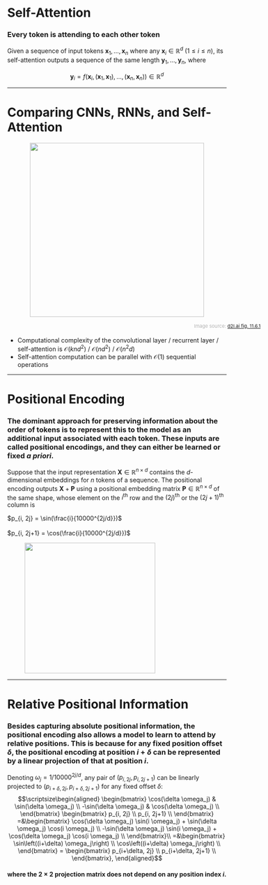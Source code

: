 # Self-Attention

### Every token is attending to each other token

Given a sequence of input tokens
$\mathbf{x}_1, \ldots, \mathbf{x}_n$ where any $\mathbf{x}_i \in \mathbb{R}^d$ ($1 \leq i \leq n$),
its self-attention outputs
a sequence of the same length
$\mathbf{y}_1, \ldots, \mathbf{y}_n$,
where

$$\mathbf{y}_i = f(\mathbf{x}_i, (\mathbf{x}_1, \mathbf{x}_1), \ldots, (\mathbf{x}_n, \mathbf{x}_n)) \in \mathbb{R}^d$$

---

# Comparing CNNs, RNNs, and Self-Attention

<div>
<center>
  <figure>
    <img src="/cnn-rnn-self-attention.svg" style="width: 400px !important;">
      <figcaption style="color:#b3b3b3ff; font-size: 11px; position: absolute; right:150px"><br>Image source:
      <a href="https://d2l.ai/chapter_attention-mechanisms-and-transformers/self-attention-and-positional-encoding.html">d2l.ai fig. 11.6.1</a>
    </figcaption>
  </figure>
</center>   
</div>
<br>

* Computational complexity of the convolutional layer / recurrent layer / self-attention is  $\mathcal{O}(knd^2)$ / $\mathcal{O}(nd^2)$ / $\mathcal{O}(n^2d)$
* Self-attention computation can be parallel with $\mathcal{O}(1)$ sequential operations

---

# Positional Encoding

### The dominant approach for preserving information about the order of tokens is to represent this to the model as an additional input associated with each token. These inputs are called **positional encodings**, and they can either be learned or fixed *a priori*.

Suppose that the input representation 
$\mathbf{X} \in \mathbb{R}^{n \times d}$ 
contains the $d$-dimensional embeddings 
for $n$ tokens of a sequence.
The positional encoding outputs
$\mathbf{X} + \mathbf{P}$
using a positional embedding matrix 
$\mathbf{P} \in \mathbb{R}^{n \times d}$ of the same shape,
whose element on the $i^\textrm{th}$ row 
and the $(2j)^\textrm{th}$
or the $(2j + 1)^\textrm{th}$ column is
<div class="grid grid-cols-[3fr_2fr] gap-3">
<div>

$p_{i, 2j} = \sin(\frac{i}{10000^{2j/d}})$<br>
<br>
$p_{i, 2j+1} = \cos(\frac{i}{10000^{2j/d}})$
</div>
<div>
    <figure>
    <img src="/output_self-attention-and-positional-encoding_ce9eb6_48_0.svg" style="width: 300px !important;">
  </figure>
</div>
</div>

---

# Relative Positional Information

### Besides capturing absolute positional information, the positional encoding also allows a model to learn to attend by **relative positions**. This is because for any fixed position offset $\delta$, the positional encoding at position $i + \delta$ can be represented by a linear projection of that at position $i$.

Denoting
$\omega_j = 1/10000^{2j/d}$,
any pair of $(p_{i, 2j}, p_{i, 2j+1})$ can 
be linearly projected to $(p_{i+\delta, 2j}, p_{i+\delta, 2j+1})$
for any fixed offset $\delta$:
$$\scriptsize\begin{aligned}
\begin{bmatrix} \cos(\delta \omega_j) & \sin(\delta \omega_j) \\  -\sin(\delta \omega_j) & \cos(\delta \omega_j) \\ \end{bmatrix}
\begin{bmatrix} p_{i, 2j} \\  p_{i, 2j+1} \\ \end{bmatrix}
=&\begin{bmatrix} \cos(\delta \omega_j) \sin(i \omega_j) + \sin(\delta \omega_j) \cos(i \omega_j) \\  -\sin(\delta \omega_j) \sin(i \omega_j) + \cos(\delta \omega_j) \cos(i \omega_j) \\ \end{bmatrix}\\
=&\begin{bmatrix} \sin\left((i+\delta) \omega_j\right) \\  \cos\left((i+\delta) \omega_j\right) \\ \end{bmatrix} = \begin{bmatrix} p_{i+\delta, 2j} \\  p_{i+\delta, 2j+1} \\ \end{bmatrix},
\end{aligned}$$
#### where the $2\times 2$ projection matrix does not depend on any position index $i$.